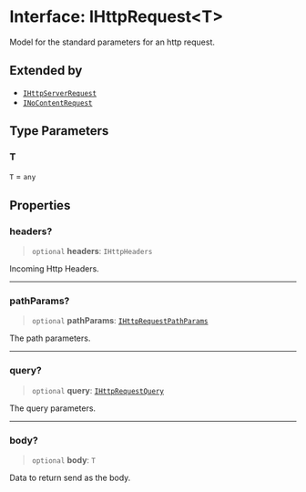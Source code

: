 # Interface: IHttpRequest\<T\>

Model for the standard parameters for an http request.

## Extended by

- [`IHttpServerRequest`](IHttpServerRequest.md)
- [`INoContentRequest`](INoContentRequest.md)

## Type Parameters

### T

`T` = `any`

## Properties

### headers?

> `optional` **headers**: `IHttpHeaders`

Incoming Http Headers.

***

### pathParams?

> `optional` **pathParams**: [`IHttpRequestPathParams`](IHttpRequestPathParams.md)

The path parameters.

***

### query?

> `optional` **query**: [`IHttpRequestQuery`](IHttpRequestQuery.md)

The query parameters.

***

### body?

> `optional` **body**: `T`

Data to return send as the body.
